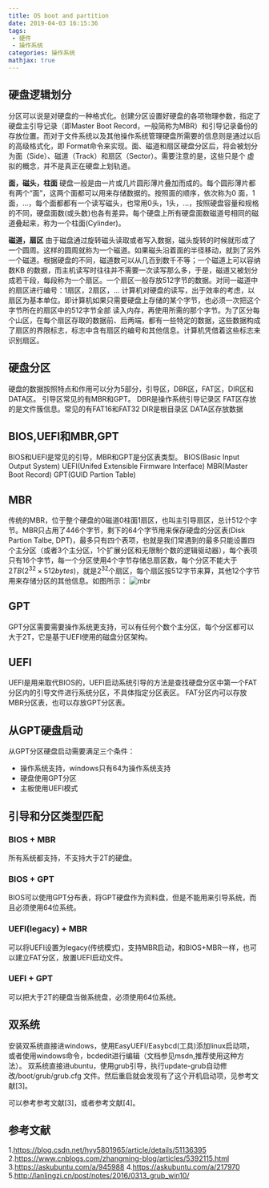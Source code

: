 ```yaml
---
title: OS boot and partition
date: 2019-04-03 16:15:36
tags:
 - 硬件
 - 操作系统
categories: 操作系统
mathjax: true
---
```


## 硬盘逻辑划分
分区可以说是对硬盘的一种格式化。创建分区设置好硬盘的各项物理参数，指定了硬盘主引导记录（即Master Boot Record，一般简称为MBR）和引导记录备份的存放位置。而对于文件系统以及其他操作系统管理硬盘所需要的信息则是通过以后的高级格式化，即 Format命令来实现。面、磁道和扇区硬盘分区后，将会被划分为面（Side）、磁道（Track）和扇区（Sector）。需要注意的是，这些只是个 虚拟的概念，并不是真正在硬盘上划轨道。

**面，磁头，柱面** 硬盘一般是由一片或几片圆形薄片叠加而成的。每个圆形薄片都有两个“面”，这两个面都可以用来存储数据的。按照面的顺序，依次称为0 面，1面，...，每个面都都有一个读写磁头，也常用0头，1头，...，按照硬盘容量和规格的不同，硬盘面数(或头数)也各有差异。每个硬盘上所有硬盘面数磁道号相同的磁道叠起来，称为一个柱面(Cylinder)。

**磁道，扇区** 由于磁盘通过旋转磁头读取或者写入数据，磁头旋转的时候就形成了一个圆周。这样的圆周就称为一个磁道。如果磁头沿着面的半径移动，就到了另外一个磁道。根据硬盘的不同，磁道数可以从几百到数千不等；一个磁道上可以容纳数KB 的数据，而主机读写时往往并不需要一次读写那么多，于是，磁道又被划分成若干段，每段称为一个扇区。一个扇区一般存放512字节的数据。对同一磁道中的扇区进行编号：1扇区，2扇区，...
计算机对硬盘的读写，出于效率的考虑，以扇区为基本单位。即计算机如果只需要硬盘上存储的某个字节，也必须一次把这个字节所在的扇区中的512字节全部 读入内存，再使用所需的那个字节。为了区分每个山区，在每个扇区存取的数据前、后两端，都有一些特定的数据，这些数据构成了扇区的界限标志，标志中含有扇区的编号和其他信息。计算机凭借着这些标志来识别扇区。

## 硬盘分区
硬盘的数据按照特点和作用可以分为$5$部分，引导区，DBR区，FAT区，DIR区和DATA区。
引导区常见的有MBR和GPT。
DBR是操作系统引导记录区
FAT区存放的是文件簇信息。常见的有FAT16和FAT32
DIR是根目录区
DATA区存放数据

## BIOS,UEFI和MBR,GPT
BIOS和UEFI是常见的引导，MBR和GPT是分区表类型。
BIOS(Basic Input Output System)
UEFI(Unifed Extensible Firmware Interface)
MBR(Master Boot Record)
GPT(GUID Partion Table)

## MBR
传统的MBR，位于整个硬盘的$0$磁道$0$柱面$1$扇区，也叫主引导扇区，总计$512$个字节。MBR只占用了$446$个字节，剩下的$64$个字节用来保存硬盘的分区表(Disk Partion Talbe, DPT)，最多只有四个表项，也就是我们常遇到的最多只能设置四个主分区（或者$3$个主分区，$1$个扩展分区和无限制个数的逻辑驱动器），每个表项只有$16$个字节，每一个分区使用$4$个字节存储总扇区数，每个分区不能大于$2TB(2^{32}\times 512 bytes$)，就是$2^{32}$个扇区，每个扇区按$512$字节来算，其他$12$个字节用来存储分区的其他信息。如图所示：
![mbr](/mbr.jpeg)

## GPT
GPT分区需要需要操作系统更支持，可以有任何个数个主分区，每个分区都可以大于$2$T，它是基于UEFI使用的磁盘分区架构。

## UEFI
UEFI是用来取代BIOS的，UEFI启动系统引导的方法是查找硬盘分区中第一个FAT分区内的引导文件进行系统分区，不具体指定分区表区。
FAT分区内可以存放MBR分区表，也可以存放GPT分区表。

## 从GPT硬盘启动
从GPT分区硬盘启动需要满足三个条件：
- 操作系统支持，windows只有64为操作系统支持
- 硬盘使用GPT分区
- 主板使用UEFI模式

## 引导和分区类型匹配
### BIOS + MBR
所有系统都支持，不支持大于$2$T的硬盘。
### BIOS + GPT
BIOS可以使用GPT分布表，将GPT硬盘作为资料盘，但是不能用来引导系统，而且必须使用$64$位系统。

### UEFI(legacy) + MBR
可以将UEFI设置为legacy(传统模式)，支持MBR启动，和BIOS+MBR一样，也可以建立FAT分区，放置UEFI启动文件。
### UEFI + GPT
可以把大于$2$T的硬盘当做系统盘，必须使用$64$位系统。

## 双系统
安装双系统直接进windows，使用EasyUEFI/Easybcd(工具)添加linux启动项，或者使用windows命令，bcdedit进行编辑（文档参见msdn,推荐使用这种方法）。
双系统直接进ubuntu，使用grub引导，执行update-grub自动修改/boot/grub/grub.cfg 文件。然后重启就会发现有了这个开机启动项，见参考文献[3]。

可以参考参考文献[3]，或者参考文献[4]。
## 参考文献
1.https://blog.csdn.net/hyy5801965/article/details/51136395
2.https://www.cnblogs.com/zhangming-blog/articles/5392115.html
3.https://askubuntu.com/a/945988
4.https://askubuntu.com/a/217970
5.http://lanlingzi.cn/post/notes/2016/0313_grub_win10/
